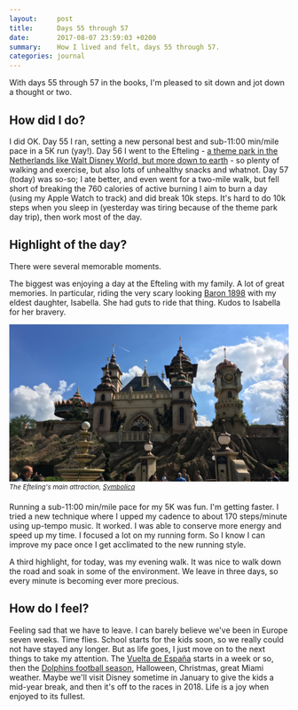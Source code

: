 ```yaml
---
layout:     post
title:      Days 55 through 57
date:       2017-08-07 23:59:03 +0200
summary:    How I lived and felt, days 55 through 57.
categories: journal
---
```


With days 55 through 57 in the books, I'm pleased to sit down and jot down a thought or two.

## How did I do?

I did OK. Day 55 I ran, setting a new personal best and sub-11:00 min/mile pace in a 5K run (yay!). Day 56 I went to the Efteling - [a theme park in the Netherlands like Walt Disney World, but more down to earth](https://www.efteling.com/en/park) - so plenty of walking and exercise, but also lots of unhealthy snacks and whatnot. Day 57 (today) was so-so; I ate better, and even went for a two-mile walk, but fell short of breaking the 760 calories of active burning I aim to burn a day (using my Apple Watch to track) and did break 10k steps. It's hard to do 10k steps when you sleep in (yesterday was tiring because of the theme park day trip), then work most of the day.

## Highlight of the day?

There were several memorable moments.

The biggest was enjoying a day at the Efteling with my family. A lot of great memories. In particular, riding the very scary looking [Baron 1898](https://www.efteling.com/en/park/attractions/baron-1898) with my eldest daughter, Isabella. She had guts to ride that thing. Kudos to Isabella for her bravery.

![Alt text](/images/2017-08-07-efteling.jpg)
*<sup>The Efteling's main attraction, [Symbolica](https://www.efteling.com/en/park/attractions/symbolica)</sup>*

Running a sub-11:00 min/mile pace for my 5K was fun. I'm getting faster. I tried a new technique where I upped my cadence to about 170 steps/minute using up-tempo music. It worked. I was able to conserve more energy and speed up my time. I focused a lot on my running form. So I know I can improve my pace once I get acclimated to the new running style.

A third highlight, for today, was my evening walk. It was nice to walk down the road and soak in some of the environment. We leave in three days, so every minute is becoming ever more precious.


## How do I feel?

Feeling sad that we have to leave. I can barely believe we've been in Europe seven weeks. Time flies. School starts for the kids soon, so we really could not have stayed any longer. But as life goes, I just move on to the next things to take my attention. The [Vuelta de España](http://www.lavuelta.com/) starts in a week or so, then the [Dolphins football season](http://www.miamidolphins.com/), Halloween, Christmas, great Miami weather. Maybe we'll visit Disney sometime in January to give the kids a mid-year break, and then it's off to the races in 2018. Life is a joy when enjoyed to its fullest.